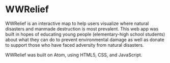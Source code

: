 # WWRelief
WWRelief is an interactive map to help users visualize where natural disasters and manmade destruction is most prevalent. 
This web app was built in hopes of educating young people (elementary-high school students) about what they can do to prevent 
environmental damage as well as donate to support those who have faced adversity from natural disasters.

WWRelief was built on Atom, using HTML5, CSS, and JavaScript.
